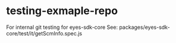 # testing-exmaple-repo

For internal git testing for eyes-sdk-core
See: packages/eyes-sdk-core/test/it/getScmInfo.spec.js
